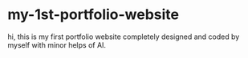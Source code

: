 # my-1st-portfolio-website
hi,  this is my first portfolio website completely designed and coded by myself with minor helps of AI.

